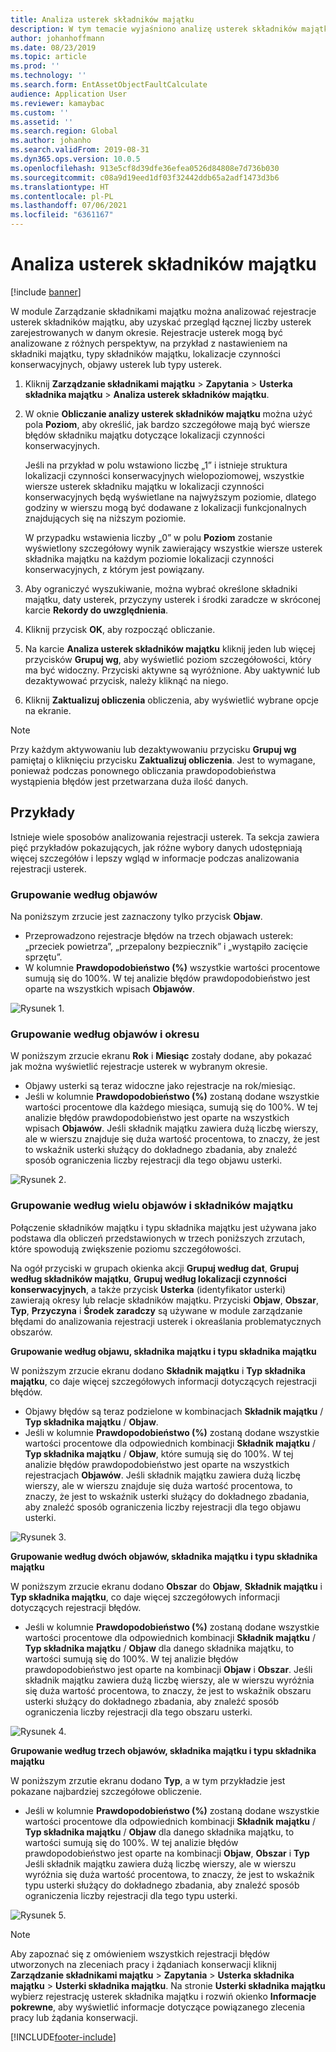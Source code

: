```yaml
---
title: Analiza usterek składników majątku
description: W tym temacie wyjaśniono analizę usterek składników majątku w module Zarządzanie składnikami majątku.
author: johanhoffmann
ms.date: 08/23/2019
ms.topic: article
ms.prod: ''
ms.technology: ''
ms.search.form: EntAssetObjectFaultCalculate
audience: Application User
ms.reviewer: kamaybac
ms.custom: ''
ms.assetid: ''
ms.search.region: Global
ms.author: johanho
ms.search.validFrom: 2019-08-31
ms.dyn365.ops.version: 10.0.5
ms.openlocfilehash: 913e5cf8d39dfe36efea0526d84808e7d736b030
ms.sourcegitcommit: c08a9d19eed1df03f32442ddb65a2adf1473d3b6
ms.translationtype: HT
ms.contentlocale: pl-PL
ms.lasthandoff: 07/06/2021
ms.locfileid: "6361167"
---
```

# <a name="asset-fault-analysis"></a>Analiza usterek składników majątku

[!include [banner](../../includes/banner.md)]

 

W module Zarządzanie składnikami majątku można analizować rejestracje usterek składników majątku, aby uzyskać przegląd łącznej liczby usterek zarejestrowanych w danym okresie. Rejestracje usterek mogą być analizowane z różnych perspektyw, na przykład z nastawieniem na składniki majątku, typy składników majątku, lokalizacje czynności konserwacyjnych, objawy usterek lub typy usterek.

1. Kliknij **Zarządzanie składnikami majątku** > **Zapytania** > **Usterka składnika majątku** > **Analiza usterek składników majątku**.

2. W oknie **Obliczanie analizy usterek składników majątku** można użyć pola **Poziom**, aby określić, jak bardzo szczegółowe mają być wiersze błędów składniku majątku dotyczące lokalizacji czynności konserwacyjnych. 

    Jeśli na przykład w polu wstawiono liczbę „1” i istnieje struktura lokalizacji czynności konserwacyjnych wielopoziomowej, wszystkie wiersze usterek składniku majątku w lokalizacji czynności konserwacyjnych będą wyświetlane na najwyższym poziomie, dlatego godziny w wierszu mogą być dodawane z lokalizacji funkcjonalnych znajdujących się na niższym poziomie. 
        
    W przypadku wstawienia liczby „0” w polu **Poziom** zostanie wyświetlony szczegółowy wynik zawierający wszystkie wiersze usterek składnika majątku na każdym poziomie lokalizacji czynności konserwacyjnych, z którym jest powiązany.

3. Aby ograniczyć wyszukiwanie, można wybrać określone składniki majątku, daty usterek, przyczyny usterek i środki zaradcze w skróconej karcie **Rekordy do uwzględnienia**.

4. Kliknij przycisk **OK**, aby rozpocząć obliczanie.

5. Na karcie **Analiza usterek składników majątku** kliknij jeden lub więcej przycisków **Grupuj wg**, aby wyświetlić poziom szczegółowości, który ma być widoczny. Przyciski aktywne są wyróżnione. Aby uaktywnić lub dezaktywować przycisk, należy kliknąć na niego.

6. Kliknij **Zaktualizuj obliczenia** obliczenia, aby wyświetlić wybrane opcje na ekranie. 

>[!NOTE]
>Przy każdym aktywowaniu lub dezaktywowaniu przycisku **Grupuj wg** pamiętaj o kliknięciu przycisku **Zaktualizuj obliczenia**. Jest to wymagane, ponieważ podczas ponownego obliczania prawdopodobieństwa wystąpienia błędów jest przetwarzana duża ilość danych.

## <a name="examples"></a>Przykłady

Istnieje wiele sposobów analizowania rejestracji usterek. Ta sekcja zawiera pięć przykładów pokazujących, jak różne wybory danych udostępniają więcej szczegółów i lepszy wgląd w informacje podczas analizowania rejestracji usterek.

### <a name="group-by-symptoms"></a>Grupowanie według objawów

Na poniższym zrzucie jest zaznaczony tylko przycisk **Objaw**.

- Przeprowadzono rejestracje błędów na trzech objawach usterek: „przeciek powietrza”, „przepalony bezpiecznik” i „wystąpiło zacięcie sprzętu”.  
- W kolumnie **Prawdopodobieństwo (%)** wszystkie wartości procentowe sumują się do 100%. W tej analizie błędów prawdopodobieństwo jest oparte na wszystkich wpisach **Objawów**.

![Rysunek 1.](media/06-controlling-and-reporting.png)

### <a name="group-by-symptoms-and-time-period"></a>Grupowanie według objawów i okresu

W poniższym zrzucie ekranu **Rok** i **Miesiąc** zostały dodane, aby pokazać jak można wyświetlić rejestracje usterek w wybranym okresie.

- Objawy usterki są teraz widoczne jako rejestracje na rok/miesiąc.  
- Jeśli w kolumnie **Prawdopodobieństwo (%)** zostaną dodane wszystkie wartości procentowe dla każdego miesiąca, sumują się do 100%. W tej analizie błędów prawdopodobieństwo jest oparte na wszystkich wpisach **Objawów**. Jeśli składnik majątku zawiera dużą liczbę wierszy, ale w wierszu znajduje się duża wartość procentowa, to znaczy, że jest to wskaźnik usterki służący do dokładnego zbadania, aby znaleźć sposób ograniczenia liczby rejestracji dla tego objawu usterki.

![Rysunek 2.](media/07-controlling-and-reporting.png)

### <a name="group-by-multiple-symptoms-and-assets"></a>Grupowanie według wielu objawów i składników majątku

Połączenie składników majątku i typu składnika majątku jest używana jako podstawa dla obliczeń przedstawionych w trzech poniższych zrzutach, które spowodują zwiększenie poziomu szczegółowości.  

Na ogół przyciski w grupach okienka akcji **Grupuj według dat**, **Grupuj według składników majątku**, **Grupuj według lokalizacji czynności konserwacyjnych**, a także przycisk **Usterka** (identyfikator usterki) zawierają okresy lub relacje składników majątku. Przyciski **Objaw**, **Obszar**, **Typ**, **Przyczyna** i **Środek zaradczy** są używane w module zarządzanie błędami do analizowania rejestracji usterek i okreaślania problematycznych obszarów.  

**Grupowanie według objawu, składnika majątku i typu składnika majątku**

W poniższym zrzucie ekranu dodano **Składnik majątku** i **Typ składnika majątku**, co daje więcej szczegółowych informacji dotyczących rejestracji błędów.

- Objawy błędów są teraz podzielone w kombinacjach **Składnik majątku** / **Typ składnika majątku** / **Objaw**.  
- Jeśli w kolumnie **Prawdopodobieństwo (%)** zostaną dodane wszystkie wartości procentowe dla odpowiednich kombinacji **Składnik majątku** / **Typ składnika majątku** / **Objaw**, które sumują się do 100%. W tej analizie błędów prawdopodobieństwo jest oparte na wszystkich rejestracjach **Objawów**. Jeśli składnik majątku zawiera dużą liczbę wierszy, ale w wierszu znajduje się duża wartość procentowa, to znaczy, że jest to wskaźnik usterki służący do dokładnego zbadania, aby znaleźć sposób ograniczenia liczby rejestracji dla tego objawu usterki.

![Rysunek 3.](media/08-controlling-and-reporting.png)

**Grupowanie według dwóch objawów, składnika majątku i typu składnika majątku**

W poniższym zrzucie ekranu dodano **Obszar** do **Objaw**, **Składnik majątku** i **Typ składnika majątku**, co daje więcej szczegółowych informacji dotyczących rejestracji błędów.

- Jeśli w kolumnie **Prawdopodobieństwo (%)** zostaną dodane wszystkie wartości procentowe dla odpowiednich kombinacji **Składnik majątku** / **Typ składnika majątku** / **Objaw** dla danego składnika majątku, to wartości sumują się do 100%. W tej analizie błędów prawdopodobieństwo jest oparte na kombinacji **Objaw** i **Obszar**. Jeśli składnik majątku zawiera dużą liczbę wierszy, ale w wierszu wyróżnia się duża wartość procentowa, to znaczy, że jest to wskaźnik obszaru usterki służący do dokładnego zbadania, aby znaleźć sposób ograniczenia liczby rejestracji dla tego obszaru usterki.  

![Rysunek 4.](media/09-controlling-and-reporting.png)

**Grupowanie według trzech objawów, składnika majątku i typu składnika majątku**

W poniższym zrzutie ekranu dodano **Typ**, a w tym przykładzie jest pokazane najbardziej szczegółowe obliczenie.
 
- Jeśli w kolumnie **Prawdopodobieństwo (%)** zostaną dodane wszystkie wartości procentowe dla odpowiednich kombinacji **Składnik majątku** / **Typ składnika majątku** / **Objaw** dla danego składnika majątku, to wartości sumują się do 100%. W tej analizie błędów prawdopodobieństwo jest oparte na kombinacji **Objaw**, **Obszar** i **Typ** Jeśli składnik majątku zawiera dużą liczbę wierszy, ale w wierszu wyróżnia się duża wartość procentowa, to znaczy, że jest to wskaźnik typu usterki służący do dokładnego zbadania, aby znaleźć sposób ograniczenia liczby rejestracji dla tego typu usterki.

![Rysunek 5.](media/10-controlling-and-reporting.png)


>[!NOTE]
>Aby zapoznać się z omówieniem wszystkich rejestracji błędów utworzonych na zleceniach pracy i żądaniach konserwacji kliknij **Zarządzanie składnikami majątku** > **Zapytania** > **Usterka składnika majątku** > **Usterki składnika majątku**. Na stronie **Usterki składnika majątku** wybierz rejestrację usterek składnika majątku i rozwiń okienko **Informacje pokrewne**, aby wyświetlić informacje dotyczące powiązanego zlecenia pracy lub żądania konserwacji.



[!INCLUDE[footer-include](../../../includes/footer-banner.md)]